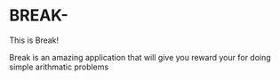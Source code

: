 # BREAK-
This is Break!

Break is an amazing application that will give you reward your for doing simple arithmatic problems
